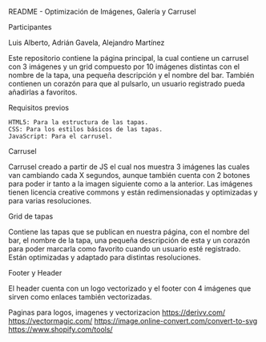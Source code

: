 README - Optimización de Imágenes, Galería y Carrusel
 
Participantes
 
Luis Alberto, Adrián Gavela, Alejandro Martínez
 
Este repositorio contiene la página principal, la cual contiene un carrusel con 3 imágenes y un grid compuesto por 10 imágenes distintas con el nombre de la tapa, una pequeña descripción y el nombre del bar. También contienen un corazón para que al pulsarlo, un usuario registrado pueda añadirlas a favoritos.
 
Requisitos previos
 
    HTML5: Para la estructura de las tapas.
    CSS: Para los estilos básicos de las tapas.
    JavaScript: Para el carrusel.
 
Carrusel
 
Carrusel creado a partir de JS el cual nos muestra 3 imágenes las cuales van cambiando cada X segundos, aunque también cuenta con 2 botones para poder ir tanto a la imagen siguiente como a la anterior.
Las imágenes tienen licencia creative commons y están redimensionadas y optimizadas y para varias resoluciones.
 
Grid de tapas
 
Contiene las tapas que se publican en nuestra página, con el nombre del bar, el nombre de la tapa, una pequeña descripción de esta y un corazón para poder marcarla como favorito cuando un usuario esté registrado. Están optimizadas y adaptado para distintas resoluciones.
 
Footer y Header
 
El header cuenta con un logo vectorizado y el footer con 4 imágenes que sirven como enlaces también vectorizadas.

Paginas para logos, imagenes y vectorizacion
    https://derivv.com/
    https://vectormagic.com/
    https://image.online-convert.com/convert-to-svg
    https://www.shopify.com/tools/
